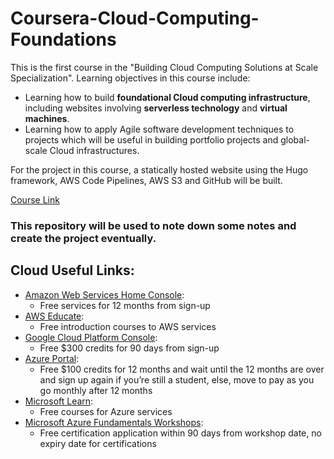 # Coursera-Cloud-Computing-Foundations

This is the first course in the "Building Cloud Computing Solutions at Scale Specialization".
Learning objectives in this course include:
* Learning how to build **foundational Cloud computing infrastructure**, including websites involving **serverless technology** and **virtual machines**. 
* Learning how to apply Agile software development techniques to projects which will be useful in building portfolio projects and global-scale Cloud infrastructures. 

For the project in this course, a statically hosted website using the Hugo framework, AWS Code Pipelines, AWS S3 and GitHub will be built.

[Course Link](https://www.coursera.org/programs/national-university-of-singapore-on-coursera-bm9c5?authProvider=nus&collectionId=&currentTab=MY_COURSES&productId=QroLL3-XEeu17gr5PLNEuQ&productType=s12n&showMiniModal=true)

### This repository will be used to note down some notes and create the project eventually.

## Cloud Useful Links:
* [Amazon Web Services Home Console](https://us-east-1.console.aws.amazon.com/console/home?region=us-east-1#):
  * Free services for 12 months from sign-up
* [AWS Educate](https://www.awseducate.com/student/s/):
  * Free introduction courses to AWS services
* [Google Cloud Platform Console](https://console.cloud.google.com/getting-started?project=numeric-duality-356014):
  * Free $300 credits for 90 days from sign-up
* [Azure Portal](https://portal.azure.com/#home):
  * Free $100 credits for 12 months and wait until the 12 months are over and sign up again if you’re still a student, else, move to pay as you go monthly after 12 months
* [Microsoft Learn](https://docs.microsoft.com/en-us/users/yanjingyi-5299/):
  * Free courses for Azure services
* [Microsoft Azure Fundamentals Workshops](https://events.microsoft.com/en-us/mvtd?language=English&clientTimeZone=1):
  * Free certification application within 90 days from workshop date, no expiry date for certifications
